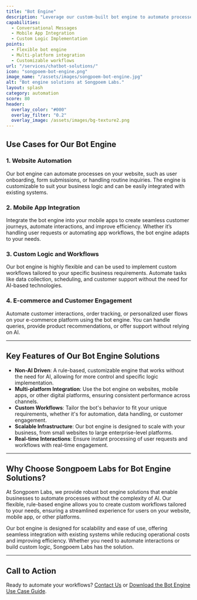```yaml
---
title: "Bot Engine"
description: "Leverage our custom-built bot engine to automate processes and interactions on your website, mobile app, or custom logic systems."
capabilities:
  - Conversational Messages
  - Mobile App Integration
  - Custom Logic Implementation
points:
  - Flexible bot engine
  - Multi-platform integration
  - Customizable workflows
url: "/services/chatbot-solutions/"
icon: "songpoem-bot-engine.png"
image_name: "/assets/images/songpoem-bot-engine.jpg"
alt: "Bot engine solutions at Songpoem Labs."
layout: splash
category: automation
score: 80
header:
  overlay_color: "#000"
  overlay_filter: "0.2"
  overlay_image: /assets/images/bg-texture2.png
---
```


## Use Cases for Our Bot Engine

### 1. Website Automation
Our bot engine can automate processes on your website, such as user onboarding, form submissions, or handling routine inquiries. The engine is customizable to suit your business logic and can be easily integrated with existing systems.

### 2. Mobile App Integration
Integrate the bot engine into your mobile apps to create seamless customer journeys, automate interactions, and improve efficiency. Whether it’s handling user requests or automating app workflows, the bot engine adapts to your needs.

### 3. Custom Logic and Workflows
Our bot engine is highly flexible and can be used to implement custom workflows tailored to your specific business requirements. Automate tasks like data collection, scheduling, and customer support without the need for AI-based technologies.

### 4. E-commerce and Customer Engagement
Automate customer interactions, order tracking, or personalized user flows on your e-commerce platform using the bot engine. You can handle queries, provide product recommendations, or offer support without relying on AI.

---

## Key Features of Our Bot Engine Solutions

- **Non-AI Driven**: A rule-based, customizable engine that works without the need for AI, allowing for more control and specific logic implementation.
- **Multi-platform Integration**: Use the bot engine on websites, mobile apps, or other digital platforms, ensuring consistent performance across channels.
- **Custom Workflows**: Tailor the bot's behavior to fit your unique requirements, whether it's for automation, data handling, or customer engagement.
- **Scalable Infrastructure**: Our bot engine is designed to scale with your business, from small websites to large enterprise-level platforms.
- **Real-time Interactions**: Ensure instant processing of user requests and workflows with real-time engagement.

---

## Why Choose Songpoem Labs for Bot Engine Solutions?

At Songpoem Labs, we provide robust bot engine solutions that enable businesses to automate processes without the complexity of AI. Our flexible, rule-based engine allows you to create custom workflows tailored to your needs, ensuring a streamlined experience for users on your website, mobile app, or other platforms.

Our bot engine is designed for scalability and ease of use, offering seamless integration with existing systems while reducing operational costs and improving efficiency. Whether you need to automate interactions or build custom logic, Songpoem Labs has the solution.

---

## Call to Action

Ready to automate your workflows? [Contact Us](/contact) or [Download the Bot Engine Use Case Guide](/bot-engine-use-case-guide).
